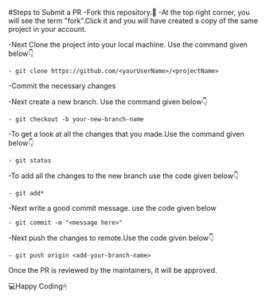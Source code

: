 
#Steps to Submit a PR
-Fork this repository.🍴
-At the top right corner, you will see the term "fork".Click it and you will have created a copy of the same project in your account.

-Next Clone the project into your local machine. Use the command given below👇

    - git clone https://github.com/<yourUserName>/<projectName>

-Commit the necessary changes

-Next create a new branch. Use the command given below👇

    - git checkout -b your-new-branch-name

-To get a look at all the changes that you made.Use the command given below👇

    - git status

-To add all the changes to the new branch use the code given below👇

    - git add*

-Next write a good commit message. use the code given below

    - git commit -m "<message here>"

-Next push the changes to remote.Use the code given below👇

    - git push origin <add-your-branch-name>

Once the PR is reviewed by the maintainers, it will be approved.

💻Happy Coding🖱

<!-- # Contribution Rules.
- Fork the repo.
- Clone the forked copy of the project
- by using following command
> git clone https://github.com/Anudeep-313/mini-project.git
- create a new branch and then make changes to the project
>command : git checkout -b newbranch_name
- Make the required changes.
- after all the required changes
> steps to make the PR:
> 1. commit the changes:
> command : git commit -m "message"
> 2. push the changes:
> command : git push origin branch_name
- create a PR.
- **rules for making the PR:**
1. separately push changes in each file
2. changes should be properly explained
3. try to attach a screenshot of the changes
- Once the PR is reviewed the maintainers, it will be approved. 
-->
